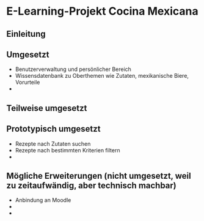 E-Learning-Projekt Cocina Mexicana
==================================

Einleitung
----------



Umgesetzt
---------

* Benutzerverwaltung und persönlicher Bereich
* Wissensdatenbank zu Oberthemen wie Zutaten, mexikanische Biere, Vorurteile
* 

Teilweise umgesetzt
-------------------


Prototypisch umgesetzt
----------------------

* Rezepte nach Zutaten suchen
* Rezepte nach bestimmten Kriterien filtern
* 

Mögliche Erweiterungen (nicht umgesetzt, weil zu zeitaufwändig, aber technisch machbar)
---------------------------------------------------------------------------------------

* Anbindung an Moodle
*
*